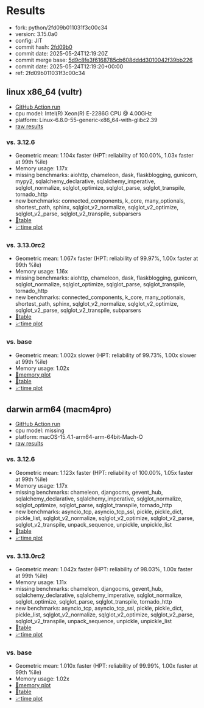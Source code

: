 # Results

- fork: python/2fd09b011031f3c00c34
- version: 3.15.0a0
- config: JIT
- commit hash: [2fd09b0](https://github.com/python/cpython/commit/2fd09b0)
- commit date: 2025-05-24T12:19:20Z
- commit merge base: [5d9c8fe3f6168785cb608dddd3010042f39bb226](https://github.com/python/cpython/commit/5d9c8fe3f6168785cb608dddd3010042f39bb226)
- commit date: 2025-05-24T12:19:20+00:00
- ref: 2fd09b011031f3c00c34

## linux x86_64 (vultr)

- [GitHub Action run](https://github.com/facebookexperimental/free-threading-benchmarking/actions/runs/15232282695)
- cpu model: Intel(R) Xeon(R) E-2286G CPU @ 4.00GHz
- platform: Linux-6.8.0-55-generic-x86_64-with-glibc2.39
- [raw results](bm-20250524-vultr-x86_64-python-2fd09b011031f3c00c34-3.15.0a0-2fd09b0.json)

### vs. 3.12.6

- Geometric mean: 1.104x faster (HPT: reliability of 100.00%, 1.03x faster at 99th %ile)
- Memory usage: 1.17x
- missing benchmarks: aiohttp, chameleon, dask, flaskblogging, gunicorn, mypy2, sqlalchemy_declarative, sqlalchemy_imperative, sqlglot_normalize, sqlglot_optimize, sqlglot_parse, sqlglot_transpile, tornado_http
- new benchmarks: connected_components, k_core, many_optionals, shortest_path, sphinx, sqlglot_v2_normalize, sqlglot_v2_optimize, sqlglot_v2_parse, sqlglot_v2_transpile, subparsers
- [📄table](bm-20250524-vultr-x86_64-python-2fd09b011031f3c00c34-3.15.0a0-2fd09b0-vs-3.12.6.md)
- [📈time plot](bm-20250524-vultr-x86_64-python-2fd09b011031f3c00c34-3.15.0a0-2fd09b0-vs-3.12.6.svg)

### vs. 3.13.0rc2

- Geometric mean: 1.067x faster (HPT: reliability of 99.97%, 1.00x faster at 99th %ile)
- Memory usage: 1.16x
- missing benchmarks: aiohttp, chameleon, dask, flaskblogging, gunicorn, sqlglot_normalize, sqlglot_optimize, sqlglot_parse, sqlglot_transpile, tornado_http
- new benchmarks: connected_components, k_core, many_optionals, shortest_path, sphinx, sqlglot_v2_normalize, sqlglot_v2_optimize, sqlglot_v2_parse, sqlglot_v2_transpile, subparsers
- [📄table](bm-20250524-vultr-x86_64-python-2fd09b011031f3c00c34-3.15.0a0-2fd09b0-vs-3.13.0rc2.md)
- [📈time plot](bm-20250524-vultr-x86_64-python-2fd09b011031f3c00c34-3.15.0a0-2fd09b0-vs-3.13.0rc2.svg)

### vs. base

- Geometric mean: 1.002x slower (HPT: reliability of 99.73%, 1.00x slower at 99th %ile)
- Memory usage: 1.02x
- [🧠memory plot](bm-20250524-vultr-x86_64-python-2fd09b011031f3c00c34-3.15.0a0-2fd09b0-vs-base-mem.svg)
- [📄table](bm-20250524-vultr-x86_64-python-2fd09b011031f3c00c34-3.15.0a0-2fd09b0-vs-base.md)
- [📈time plot](bm-20250524-vultr-x86_64-python-2fd09b011031f3c00c34-3.15.0a0-2fd09b0-vs-base.svg)

## darwin arm64 (macm4pro)

- [GitHub Action run](https://github.com/facebookexperimental/free-threading-benchmarking/actions/runs/15232282695)
- cpu model: missing
- platform: macOS-15.4.1-arm64-arm-64bit-Mach-O
- [raw results](bm-20250524-macm4pro-arm64-python-2fd09b011031f3c00c34-3.15.0a0-2fd09b0.json)

### vs. 3.12.6

- Geometric mean: 1.123x faster (HPT: reliability of 100.00%, 1.05x faster at 99th %ile)
- Memory usage: 1.17x
- missing benchmarks: chameleon, djangocms, gevent_hub, sqlalchemy_declarative, sqlalchemy_imperative, sqlglot_normalize, sqlglot_optimize, sqlglot_parse, sqlglot_transpile, tornado_http
- new benchmarks: asyncio_tcp, asyncio_tcp_ssl, pickle, pickle_dict, pickle_list, sqlglot_v2_normalize, sqlglot_v2_optimize, sqlglot_v2_parse, sqlglot_v2_transpile, unpack_sequence, unpickle, unpickle_list
- [📄table](bm-20250524-macm4pro-arm64-python-2fd09b011031f3c00c34-3.15.0a0-2fd09b0-vs-3.12.6.md)
- [📈time plot](bm-20250524-macm4pro-arm64-python-2fd09b011031f3c00c34-3.15.0a0-2fd09b0-vs-3.12.6.svg)

### vs. 3.13.0rc2

- Geometric mean: 1.042x faster (HPT: reliability of 98.03%, 1.00x faster at 99th %ile)
- Memory usage: 1.11x
- missing benchmarks: chameleon, djangocms, gevent_hub, sqlalchemy_declarative, sqlalchemy_imperative, sqlglot_normalize, sqlglot_optimize, sqlglot_parse, sqlglot_transpile, tornado_http
- new benchmarks: asyncio_tcp, asyncio_tcp_ssl, pickle, pickle_dict, pickle_list, sqlglot_v2_normalize, sqlglot_v2_optimize, sqlglot_v2_parse, sqlglot_v2_transpile, unpack_sequence, unpickle, unpickle_list
- [📄table](bm-20250524-macm4pro-arm64-python-2fd09b011031f3c00c34-3.15.0a0-2fd09b0-vs-3.13.0rc2.md)
- [📈time plot](bm-20250524-macm4pro-arm64-python-2fd09b011031f3c00c34-3.15.0a0-2fd09b0-vs-3.13.0rc2.svg)

### vs. base

- Geometric mean: 1.010x faster (HPT: reliability of 99.99%, 1.00x faster at 99th %ile)
- Memory usage: 1.02x
- [🧠memory plot](bm-20250524-macm4pro-arm64-python-2fd09b011031f3c00c34-3.15.0a0-2fd09b0-vs-base-mem.svg)
- [📄table](bm-20250524-macm4pro-arm64-python-2fd09b011031f3c00c34-3.15.0a0-2fd09b0-vs-base.md)
- [📈time plot](bm-20250524-macm4pro-arm64-python-2fd09b011031f3c00c34-3.15.0a0-2fd09b0-vs-base.svg)

